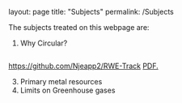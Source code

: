 layout: page
title: "Subjects"
permalink: /Subjects

The subjects treated on this webpage are:

 1. Why Circular?
    
<dl>
 <a href="2_ PrimaryMetalResources.pdf" class="image fit"><img src="images/marr_pic.jpg" alt=""></a>
 </dl>

https://github.com/Njeapp2/RWE-Track
 <a href="Njeapp2.github.io/2_ PrimaryMetalResources.pdf" target="_blank">PDF.</a>
 
 3. Primary metal resources
 4. Limits on Greenhouse gases

